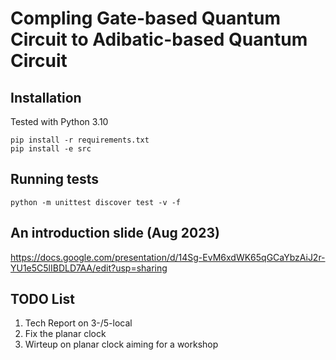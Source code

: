 # Compling Gate-based Quantum Circuit to Adibatic-based Quantum Circuit

## Installation

Tested with Python 3.10
```
pip install -r requirements.txt
pip install -e src
```

## Running tests
```
python -m unittest discover test -v -f
```

## An introduction slide (Aug 2023)

https://docs.google.com/presentation/d/14Sg-EvM6xdWK65qGCaYbzAiJ2r-YU1e5C5lIBDLD7AA/edit?usp=sharing


## TODO List
1. Tech Report on 3-/5-local
2. Fix the planar clock
3. Wirteup on planar clock aiming for a workshop